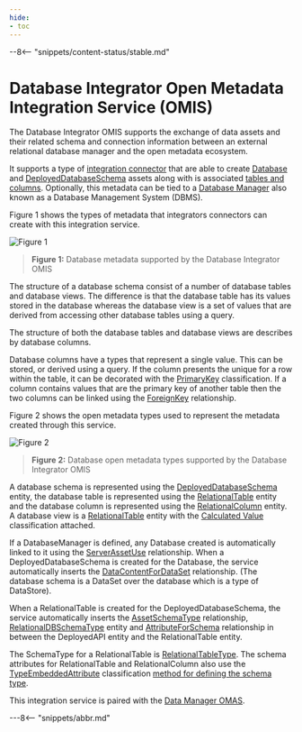 ```yaml
---
hide:
- toc
---
```


<!-- SPDX-License-Identifier: CC-BY-4.0 -->
<!-- Copyright Contributors to the Egeria project. -->

--8<-- "snippets/content-status/stable.md"

# Database Integrator Open Metadata Integration Service (OMIS)

The Database Integrator OMIS supports the exchange of data assets and their related schema and
connection information between an external relational database manager
and the open metadata ecosystem.

It supports a type of [integration connector](/concepts/integration-connector)
that are able to create [Database](/types/2/0224-Databases)
and [DeployedDatabaseSchema](/types/2/0224-Databases)
assets along with is associated [tables and columns](/types/5/0534-Relational-Schemas).
Optionally, this metadata can be tied to a [Database Manager](/types/2/0224-Databases)
also known as a Database Management System (DBMS).

Figure 1 shows the types of metadata that integrators connectors can create with this integration service.

![Figure 1](/services/omas/data-manager/relational-database-model.svg)
> **Figure 1:** Database metadata supported by the Database Integrator OMIS 

The structure of a database schema consist of a number of database tables and database views.
The difference is that the database table has its values stored in the database whereas the
database view is a set of values that are derived from accessing other
database tables using a query.

The structure of both the database tables and database views are describes by database columns.

Database columns have a types that represent a single value.  This can be stored, or derived using a query.
If the column presents the unique for a row within the table, it can be decorated with the
[PrimaryKey](/types/5/0534-Relational-Schemas) classification.
If a column contains values that are the primary key of another table then the two columns can be linked using the
[ForeignKey](/types/5/0534-Relational-Schemas) relationship.

Figure 2 shows the open metadata types used to represent the metadata created through this service.

![Figure 2](/services/omas/data-manager/relational-database-open-metadata-types.svg)
> **Figure 2:** Database open metadata types supported by the Database Integrator OMIS 

A database schema is represented using the
[DeployedDatabaseSchema](/types/2/0224-Databases) entity,
the database table is represented using the 
[RelationalTable](/types/5/0534-Relational-Schemas) entity
and the database column is represented using the 
[RelationalColumn](/types/5/0534-Relational-Schemas) entity.
A database view is a 
[RelationalTable](/types/5/0534-Relational-Schemas) entity
with the [Calculated Value](/types/5/0512-Derived-Schema-Elements)
classification attached.

If a DatabaseManager is defined, any Database created is automatically linked to it using the
[ServerAssetUse](/types/0/0045-Servers-and-Assets)
relationship.
When a DeployedDatabaseSchema is created for the Database,
the service automatically inserts the
[DataContentForDataSet](/types/5/0503-Asset-Schema) relationship.
(The database schema is a DataSet over the database which is a type of DataStore).

When a RelationalTable is created for the DeployedDatabaseSchema,
the service automatically inserts the
[AssetSchemaType](/types/5/0503-Asset-Schema) relationship,
[RelationalDBSchemaType](/types/5/0534-Relational-Schemas) entity and
[AttributeForSchema](/types/5/0505-Schema-Attributes) relationship
in between the DeployedAPI entity and the RelationalTable entity.

The SchemaType for a RelationalTable is [RelationalTableType](/types/5/0534-Relational-Schemas).
The schema attributes for RelationalTable and RelationalColumn also use
the [TypeEmbeddedAttribute](/types/5/0505-Schema-Attributes)
classification [method for defining the schema type](/concepts/schema).

This integration service is paired with the [Data Manager OMAS](/services/omas/data-manager/overview).

---8<-- "snippets/abbr.md"